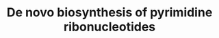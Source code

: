 ---
annotations:
- id: PW:0000862
  parent: classic metabolic pathway
  type: Pathway Ontology
  value: de novo pyrimidine biosynthetic pathway
authors:
- M.Braymer
- MaintBot
- Egonw
- Susan
- Eweitz
description: 'The ergosterol biosynthesis pathway is required for generation of a
  major constituent of the fungal plasma membrane, ergosterol (CITS: [Paltauf])(CITS:
  [8561481]). This pathway is fungal-specific; plasma membranes of other organisms
  are composed predominantly of other types of sterol. However, the pathway is not
  universally present in fungi; for example, Pneumocystis carinii plasma membranes
  lack ergosterol (CITS: [12531182]). In S. cerevisiae, some steps in the pathway
  are dispensible while others are essential for viability (CITS: [8277826]).    The
  ergosterol biosynthesis pathway has been the subject of intensive investigation
  as a target of antifungal drugs (CITS: [11815273]). The major target of azole antifungal
  drugs is lanosterol 14-alpha demethylase, a member of the cytochrome P450 family
  known as Erg11 protein in many fungal species. Squalene epoxidase (Erg1p in S. cerevisiae)
  is the specific target of allylamine drugs such as terbinafine (CITS: [14638499]).
  Mutations in the genes encoding these enzymes and others in the pathway, as well
  as alterations in the expression levels of the pathway constituents, can lead to
  antifungal drug resistance (CITS: [11815273]).  SOURCE: SGD pathways, http://pathway.yeastgenome.org/server.html'
last-edited: 2021-05-20
organisms:
- Saccharomyces cerevisiae
redirect_from:
- /index.php/Pathway:WP92
- /instance/WP92
- /instance/WP92_rr117290
revision: r117290
schema-jsonld:
- '@context': https://schema.org/
  '@id': https://wikipathways.github.io/pathways/WP92.html
  '@type': Dataset
  creator:
    '@type': Organization
    name: WikiPathways
  description: 'The ergosterol biosynthesis pathway is required for generation of
    a major constituent of the fungal plasma membrane, ergosterol (CITS: [Paltauf])(CITS:
    [8561481]). This pathway is fungal-specific; plasma membranes of other organisms
    are composed predominantly of other types of sterol. However, the pathway is not
    universally present in fungi; for example, Pneumocystis carinii plasma membranes
    lack ergosterol (CITS: [12531182]). In S. cerevisiae, some steps in the pathway
    are dispensible while others are essential for viability (CITS: [8277826]).    The
    ergosterol biosynthesis pathway has been the subject of intensive investigation
    as a target of antifungal drugs (CITS: [11815273]). The major target of azole
    antifungal drugs is lanosterol 14-alpha demethylase, a member of the cytochrome
    P450 family known as Erg11 protein in many fungal species. Squalene epoxidase
    (Erg1p in S. cerevisiae) is the specific target of allylamine drugs such as terbinafine
    (CITS: [14638499]). Mutations in the genes encoding these enzymes and others in
    the pathway, as well as alterations in the expression levels of the pathway constituents,
    can lead to antifungal drug resistance (CITS: [11815273]).  SOURCE: SGD pathways,
    http://pathway.yeastgenome.org/server.html'
  keywords:
  - 2 ADP
  - 2 ATP
  - ADP
  - ATP
  - CDP
  - CO2
  - CTP
  - H+
  - H2O
  - HCO3-
  - L-aspartate
  - L-glutamate
  - L-glutamine
  - PRPP
  - UDP
  - UMP
  - URA1
  - URA10
  - URA2
  - URA3
  - URA4
  - URA5
  - URA6
  - URA7
  - URA8
  - UTP
  - YNK1
  - carbamoyl-L-aspartate
  - carbamoyl-phosphate
  - dihydroorotate
  - orotate
  - orotidine-5'-phosphate
  - phosphate
  - pyrophosphate
  license: CC0
  name: De novo biosynthesis of pyrimidine ribonucleotides
seo: CreativeWork
title: De novo biosynthesis of pyrimidine ribonucleotides
wpid: WP92
---